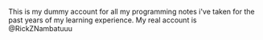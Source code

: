 This is my dummy account for all my programming notes i've taken for the past years of my learning experience.
My real account is @RickZNambatuuu
